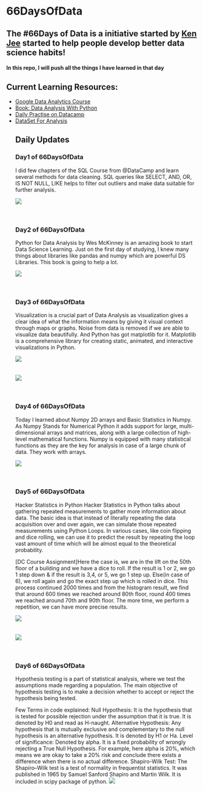 # 66DaysOfData
## The #66Days of Data is a initiative started by <a href = "https://github.com/PlayingNumbers">Ken Jee</a> started to help people develop better data science habits! 

#### In this repo, I will push all the things I have learned in that day
## Current Learning Resources:
<ul>
  <li>
    <a href = "https://www.coursera.org/specializations/google-data-analytics">Google Data Analytics Course</a>
  </li>
   <li>
    <a href = "https://www.amazon.com/Python-Data-Analysis-Wrangling-IPython/dp/1491957662/ref=sr_1_3?dchild=1&keywords=Data+Analysis&qid=1602718388&sr=8-3">Book: Data Analysis With Python</a>
  </li>
   <li>
    <a href = "https://learn.datacamp.com/practice">Daily Practise on Datacamp</a>
  </li>
   <li>
    <a href = "https://www.kaggle.com/datasets">DataSet For Analysis</a>
  </li>
  
  ## Daily Updates
  ### <b>Day1 of 66DaysOfData</b><br>
  <p>I did few chapters of the SQL Course from @DataCamp
and learn several methods for data cleaning. SQL queries like SELECT, AND, OR, IS NOT NULL, LIKE helps to filter out outliers and make data suitable for further analysis.</p>
  <img src = "./Day1/day1.png"/><br><br><br>
  
  ### <b>Day2 of 66DaysOfData</b><br>
  <p>Python for Data Analysis by Wes McKinney is an amazing book to start Data Science Learning. Just on the first day of studying, I knew many things about libraries like pandas and numpy which are powerful DS Libraries. This book is going to help a lot.</p>
  <img src = "./Day2/Day2.png"/><br><br><br>
  
  ### <b>Day3 of 66DaysOfData</b><br>
  <p>Visualization is a crucial part of Data Analysis as visualization gives a clear idea of what the information means by giving it visual context through maps or graphs. Noise from data is removed if we are able to visualize data beautifully. And Python has got matplotlib for it. Matplotlib is a comprehensive library for creating static, animated, and interactive visualizations in Python.</p>
  <img src = "./Day3/fig1.png"/><br><br><br>
  <img src = "./Day3/fig2.png"/><br><br><br>
  
  ### <b>Day4 of 66DaysOfData</b><br>
  <p>Today I learned about Numpy 2D arrays and Basic Statistics in Numpy. As Numpy Stands for Numerical Python it adds support for large, multi-dimensional arrays and matrices, along with a large collection of high-level mathematical functions. Numpy is equipped with many statistical functions as they are the key for analysis in case of a large chunk of data. They work with arrays.</p>
  <img src = "./Day4/day4.png"><br><br><br>
  
  ### <b>Day5 of 66DaysOfData</b><br>
  <p>Hacker Statistics in Python
Hacker Statistics in Python talks about gathering repeated measurements to gather more information about data. The basic idea is that instead of literally repeating the data acquisition over and over again, we can simulate those repeated measurements using Python Loops. In various cases, like coin flipping and dice rolling, we can use it to predict the result by repeating the loop vast amount of time which will be almost equal to the theoretical probability.</p><p>[DC Course Assignment]Here the case is, we are in the lift on the 50th floor of a building and we have a dice to roll. If the result is 1 or 2, we go 1 step down & if the result is 3,4, or 5, we go 1 step up. Else(in case of 6), we roll again and go the exact step up which is rolled in dice. This process continued 2000 times and from the histogram result, we find that around 600 times we reached around 80th floor, round 400 times we reached around 70th and 90th floor. The more time, we perform a repetition, we can have more precise results.</p>
  <img src = "./Day5/day5b.png"><br><br><br>
  <img src = "./Day5/day5a.png"><br><br><br>
  
  ### <b>Day6 of 66DaysOfData</b><br>
  <p>Hypothesis testing is a part of statistical analysis, where we test the assumptions made regarding a population. The main objective of hypothesis testing is to make a decision whether to accept or reject the hypothesis being tested.</p>
Few Terms in code explained:
Null Hypothesis: It is the hypothesis that is tested for possible rejection under the assumption that it is true. It is denoted by H0 and read as H-naught.
Alternative Hypothesis: Any hypothesis that is mutually exclusive and complementary to the null hypothesis is an alternative hypothesis. It is denoted by H1 or Ha.
Level of significance: Denoted by alpha. It is a fixed probability of wrongly rejecting a True Null Hypothesis. For example, here alpha is 20%, which means we are okay to take a 20% risk and conclude there exists a difference when there is no actual difference.
Shapiro-Wilk Test: The Shapiro–Wilk test is a test of normality in frequentist statistics. It was published in 1965 by Samuel Sanford Shapiro and Martin Wilk. It is included in scipy package of python.
  <img src = "./Day6/day6.png"><br><br><br>
  
  
  
